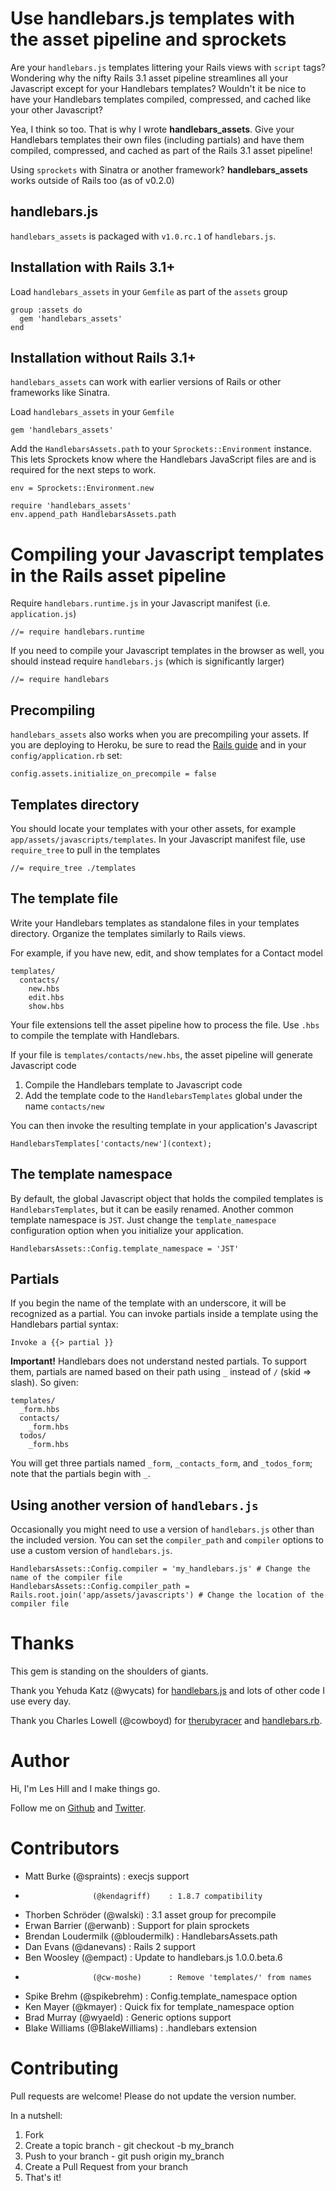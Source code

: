 # Use handlebars.js templates with the asset pipeline and sprockets

Are your `handlebars.js` templates littering your Rails views with `script` tags? Wondering why the nifty Rails 3.1 asset pipeline streamlines all your Javascript except for your Handlebars templates? Wouldn't it be nice to have your Handlebars templates compiled, compressed, and cached like your other Javascript?

Yea, I think so too. That is why I wrote **handlebars_assets**. Give your Handlebars templates their own files (including partials) and have them compiled, compressed, and cached as part of the Rails 3.1 asset pipeline!

Using `sprockets` with Sinatra or another framework? **handlebars_assets** works outside of Rails too (as of v0.2.0)

## handlebars.js

`handlebars_assets` is packaged with `v1.0.rc.1` of `handlebars.js`.

## Installation with Rails 3.1+

Load `handlebars_assets` in your `Gemfile` as part of the `assets` group

    group :assets do
      gem 'handlebars_assets'
    end

## Installation without Rails 3.1+

`handlebars_assets` can work with earlier versions of Rails or other frameworks like Sinatra.

Load `handlebars_assets` in your `Gemfile`

    gem 'handlebars_assets'

Add the `HandlebarsAssets.path` to your `Sprockets::Environment` instance. This
lets Sprockets know where the Handlebars JavaScript files are and is required
for the next steps to work.

    env = Sprockets::Environment.new

    require 'handlebars_assets'
    env.append_path HandlebarsAssets.path


# Compiling your Javascript templates in the Rails asset pipeline

Require `handlebars.runtime.js` in your Javascript manifest (i.e. `application.js`)

    //= require handlebars.runtime

If you need to compile your Javascript templates in the browser as well, you should instead require `handlebars.js` (which is significantly larger)

    //= require handlebars

## Precompiling

`handlebars_assets` also works when you are precompiling your assets. If you are deploying to Heroku, be sure to read the [Rails guide](http://guides.rubyonrails.org/asset_pipeline.html#precompiling-assets) and in your `config/application.rb` set:

    config.assets.initialize_on_precompile = false

## Templates directory

You should locate your templates with your other assets, for example `app/assets/javascripts/templates`. In your Javascript manifest file, use `require_tree` to pull in the templates

    //= require_tree ./templates

## The template file

Write your Handlebars templates as standalone files in your templates directory. Organize the templates similarly to Rails views.

For example, if you have new, edit, and show templates for a Contact model

    templates/
      contacts/
        new.hbs
        edit.hbs
        show.hbs

Your file extensions tell the asset pipeline how to process the file. Use `.hbs` to compile the template with Handlebars.

If your file is `templates/contacts/new.hbs`, the asset pipeline will generate Javascript code

1. Compile the Handlebars template to Javascript code
1. Add the template code to the `HandlebarsTemplates` global under the name `contacts/new`

You can then invoke the resulting template in your application's Javascript

    HandlebarsTemplates['contacts/new'](context);

## The template namespace

By default, the global Javascript object that holds the compiled templates is `HandlebarsTemplates`, but it can
be easily renamed. Another common template namespace is `JST`.  Just change the `template_namespace` configuration option
when you initialize your application.

    HandlebarsAssets::Config.template_namespace = 'JST'

## Partials

If you begin the name of the template with an underscore, it will be recognized as a partial. You can invoke partials inside a template using the Handlebars partial syntax:

    Invoke a {{> partial }}

**Important!** Handlebars does not understand nested partials. To support them, partials are named based on their path using `_` instead of `/` (skid => slash). So given:

    templates/
      _form.hbs
      contacts/
        _form.hbs
      todos/
        _form.hbs

You will get three partials named `_form`, `_contacts_form`, and `_todos_form`; note that the partials begin with `_`.

## Using another version of `handlebars.js`

Occasionally you might need to use a version of `handlebars.js` other than the included version. You can set the `compiler_path` and `compiler` options to use a custom version of `handlebars.js`.

    HandlebarsAssets::Config.compiler = 'my_handlebars.js' # Change the name of the compiler file
    HandlebarsAssets::Config.compiler_path = Rails.root.join('app/assets/javascripts') # Change the location of the compiler file

# Thanks

This gem is standing on the shoulders of giants.

Thank you Yehuda Katz (@wycats) for [handlebars.js](https://github.com/wycats/handlebars.js) and lots of other code I use every day.

Thank you Charles Lowell (@cowboyd) for [therubyracer](https://github.com/cowboyd/therubyracer) and [handlebars.rb](https://github.com/cowboyd/handlebars.rb).

# Author

Hi, I'm Les Hill and I make things go.

Follow me on [Github](https://github.com/leshill) and [Twitter](https://twitter.com/leshill).


# Contributors

* Matt Burke         (@spraints)      : execjs support
*                    (@kendagriff)    : 1.8.7 compatibility
* Thorben Schröder   (@walski)        : 3.1 asset group for precompile
* Erwan Barrier      (@erwanb)        : Support for plain sprockets
* Brendan Loudermilk (@bloudermilk)   : HandlebarsAssets.path
* Dan Evans          (@danevans)      : Rails 2 support
* Ben Woosley        (@empact)        : Update to handlebars.js 1.0.0.beta.6
*                    (@cw-moshe)      : Remove 'templates/' from names
* Spike Brehm        (@spikebrehm)    : Config.template\_namespace option
* Ken Mayer          (@kmayer)        : Quick fix for template\_namespace option
* Brad Murray        (@wyaeld)        : Generic options support
* Blake Williams     (@BlakeWilliams) : .handlebars extension

# Contributing

Pull requests are welcome! Please do not update the version number.

In a nutshell:

1. Fork
1. Create a topic branch - git checkout -b my_branch
1. Push to your branch - git push origin my_branch
1. Create a Pull Request from your branch
1. That's it!
